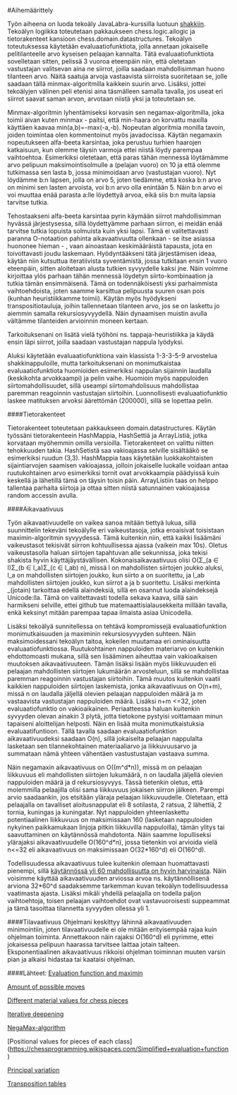 #Aihemäärittely

Työn aiheena on luoda tekoäly JavaLabra-kurssilla luotuun [shakkiin](https://github.com/salsam/Samin-shakki). Tekoälyn logiikka toteutetaan pakkaukseen chess.logic.ailogic ja tietorakenteet kansioon chess.domain.datastructures. Tekoälyn toteutuksessa käytetään evaluaatiofunktiota, jolla annetaan jokaiselle pelitilanteelle arvo kyseisen pelaajan kannalta. Tätä evaluaatiofunktiota sovelletaan sitten, pelissä 3 vuoroa eteenpäin niin, että oletetaan vastustajan valitsevan aina ne siirrot, joilla saadaan mahdollisimman huono tilanteen arvo. Näitä saatuja arvoja vastaavista siirroista suoritetaan se, jolle saadaan tällä minmax-algoritmilla kaikkein suurin arvo. Lisäksi, jottei tekoälyjen välinen peli etenisi aina täsmälleen samalla tavalla, jos useat eri siirrot saavat saman arvon, arvotaan niistä yksi ja toteutetaan se.

Minmax-algoritmin lyhentämiseksi korvasin sen negamax-algoritmilla, joka toimii aivan kuten minmax - paitsi, että min-haara on korvattu maxilla käyttäen kaavaa min(a,b)=-max(-a,-b). Nopeutan algoritmia monilla tavoin, joiden toimintaa olen kommentoinut myös javadocissa. Käytän negamaxin nopeutukseen alfa-beeta karsintaa, joka perustuu turhien haarojen katkaisuun, kun olemme täysin varmoja ettei niistä löydy parempaa vaihtoehtoa. Esimerkiksi oletetaan, että paras tähän mennessä löytämämme arvo pelipuun maksimointisolmulle a (pelajan vuoro) on 10 ja että olemme tutkimassa sen lasta b, jossa minimoidaan arvo (vastustajan vuoro). Nyt löydämme b:n lapsen, jolla on arvo 5, joten tiedämme, että koska b:n arvo on minimi sen lasten arvoista, voi b:n arvo olla enintään 5. Näin b:n arvo ei voi muuttaa enää parasta a:lle löydettyä arvoa, eikä siis b:n muita lapsia tarvitse tutkia.

Tehostaakseni alfa-beeta karsintaa pyrin käymään siirrot mahdollisimman hyvässä järjestysessa, sillä löydettyämme parhaan siirron, ei meidän enää tarvitse tutkia lopuista solmuista kuin yksi lapsi. Tämä ei valitettavasti paranna O-notaation pahinta aikavaativuutta ollenkaan - se itse asiassa huononee hieman - , vaan ainoastaan keskimääräistä tapausta, jota en toivottavasti joudu laskemaan. Hyödyntääkseni tätä järjestämisen ideaa, käytän niin kutsuttua iteratiivista syventämistä, jossa tutkitaan ensin 1 vuoro eteenpäin, sitten aloitetaan alusta tutkien syvyydelle kaksi jne. Näin voimme kirjoittaa ylös parhaan tähän mennessä löydetyn siirto-kombinaation ja tutkia tämän ensimmäisenä. Tämä on todennäköisesti yksi parhaimmista vaihtoehdoista, joten saamme karsittua pelipuusta suuren osan pois (kunhan heuristiikkamme toimii). Käytän myös hyödykseni transpositiotauluja, joihin tallennetaan tilanteen arvo, jos se on laskettu jo aiemmin samalla rekursiosyvyydellä. Näin dynaamisen muistin avulla vältämme tilanteiden arvioinnin moneen kertaan.

Tarkoituksenani on lisätä vielä työhöni ns. tappaja-heuristiikka ja käydä ensin läpi siirrot, joilla saadaan vastustajan nappula lyödyksi.

Aluksi käytetään evaluaatiofunktiona vain klassista 1-3-3-5-9 arvostelua shakkinappuloille, mutta tarkoituksenani on monimutkaistaa evaluaatiofunktiota huomioiden esimerkiksi nappulan sijainnin laudalla (keskikohta arvokkaampi) ja pelin vaihe. Huomioin myös nappuloiden siirtomahdollisuudet, sillä useampi siirtomahdolisuus mahdollistaa paremman reagoinnin vastustajan siirtoihin. Luonnollisesti evaluaatiofunktio laskee matituksen arvoksi äärettömän (200000), sillä se lopettaa pelin.

####Tietorakenteet

Tietorakenteet toteutetaan pakkaukseen domain.datastructures. Käytän työssäni tietorakenteein HashMappia, HashSettiä ja ArrayListiä, jotka korvataan myöhemmin omilla versioilla. Tietorakenteet on valittu niitten tehokkuuden takia. HashSetistä saa vakioajassa selville sisältääkö se esimerkiksi ruudun (3,3). HashMappia taas käytetään luokkakohtaisten sijaintiarvojen saamisen vakioajassa, jolloin jokaiselle luokalle voidaan antaa ruutukohtainen arvo esimerkiksi tornit ovat arvokkaampia päädyissä kuin keskellä ja lähetillä tämä on täysin toisin päin. ArrayListiin taas on helppo tallentaa parhaita siirtoja ja ottaa sitten niistä satunnainen vakioajassa random accessin avulla.

####Aikavaativuus

Työn aikavaativuudelle on vaikea sanoa mitään tiettyä lukua, sillä suunnittelin tekeväni tekoälylle eri vaikeustasoja, jotka eroaisivat toisistaan maximin-algoritmin syvyydessä. Tämä kuitenkin niin, että kaikki lisäämäni vaikeustasot tekisivät siirron kohtuullisessa ajassa (vaikein max 10s). Oletus vaikeustasolla haluan siirtojen tapahtuvan alle sekunnissa, joka tekisi shakista hyvin käyttäjäystävällisen. Kokonaisaikavaativuus olisi O(Σ\_(a ∈ l)Σ\_(b ∈ l\_a)Σ\_(c ∈ l\_ab) n), missä l on mahdollisten siirtojen joukko aluksi, l\_a on mahdollisten siirtojen joukko, kun siirto a on suoritettu, ja l\_ab mahdollisten siirtojen joukko, kun siirrot a ja b suoritettu. Lisäksi merkinta \_(jotain) tarkoittaa edellä alaindeksiä, sillä en osannut luoda alaindeksejä Unicode:lla. Tämä on valitettavasti todella sekava kaava, sillä sain harmikseni selville, ettei github tue matemaattisialausekkeita millään tavalla, enkä keksinyt mitään parempaa tapaa ilmaista asiaa Unicodella. 

Lisäksi tekoälyä sunnitellessa on tehtävä kompromissejä evaluaatiofunktion monimutkaisuuden ja maximinin rekursiosyvyyden suhteen. Näin maksimoidessani tekoälyn taitoa, kokeilen muutamaa eri ominaisuutta evaluaatiofunktiossa. Ruutukohtainen  nappuloiden materiarvo on kuitenkin ehdottomoasti mukana, sillä sen lisääminen aiheuttaa vain vakioaikaisen muutoksen aikavaativuuteen. Tämän lisäksi lisään myös liikkuvuuden eli pelaajan mahdollisten siirtojen lukumäärän arvosteluun, sillä se mahdollistaa paremman reagoinnin vastustajan siirtoihin. Tämä muutos kuitenkin vaatii kaikkien nappuloiden siirtojen laskemista, jonka aikavaativuus on O(n+m), missä n on laudalla jäljellä olevien pelaajan nappuloiden määrä ja m vastaavista vastustajan nappuloiden määrä. Lisäksi n+m <=32, joten evaluaatiofunktio on vakioaikainen. Periaatteessa haluan kuitenkin syvyyden olevan ainakin 3 plytä, jotta tietokone pystyisi voittamaan minun tapaiseni aloittelijan helposti. Näin en lisää muita monimutkaistuksia evaluaatifuntioon. Tällä tavalla saadaan evaluaatiofunktion aikavaativuudeksi saadaan O(n), sillä jokaiselta pelaajan nappulalta lasketaan sen tilannekohtainen materiaaliarvo ja liikkuvuusarvo ja summataan nämä yhteen vähentäen vastustustajan vastaava summa.

Näin negamaxin aikavaativuus on O((m^d\*n)), missä m on pelaajan liikkuvuus eli mahdollisten siirtojen lukumäärä, n on laudalla jäljellä olevien nappuloiden määrä ja d rekursiosyvyys. Tässä tietenkin oletus, että molemmilla pelaajilla olisi sama liikkuvuus jokaisen siirron jälkeen. Parempi arvio saadaankin, jos etsitään yläraja pelaajan liikkuvuudelle. Oletetaan, että pelaajalla on tavalliset aloitusnappulat eli 8 sotilasta, 2 ratsua, 2 lähettiä, 2 tornia, kuningas ja kuningatar. Nyt nappuloiden yhteenlaskettu potentiaalinen liikkuvuus on maksimissaan 160 (lasketaan nappuloiden nykyinen paikkamukaan linjoja pitkin liikkuvilla nappuloilla), tämän ylitys tai saavuttaminen on käytännössä mahdotonta. Näin saamme lopulliseksi ylärajaksi aikavaativuudelle O(160^d\*n), jossa tietenkin voi arvioida vielä n<=32 eli aikavaativuus on maksimissaan O(32\*160^d) eli O(160^d). 

Todellisuudessa aikavaativuus tulee kuitenkin olemaan huomattavasti pienempi, sillä [käytännössä yli 60 mahdollisuutta on hyvin harvinaista](https://www.chess.com/chessopedia/view/mathematics-and-chess). Näin voisimme käyttää aikavaativuuden arviossa arvoa ns. käytännöllisenä arviona 32\*60^d saadaksemme tarkemman kuvan tekoälyn todellisuudessa vaatimasta ajasta. Lisäksi mikäli yhdellä pelaajalla on todella paljon vaihtoehtoja, toisen pelaajan vaihtoehdot ovat vastavuoroisesti suppeammat ja tämä tasoittaa tilannetta syvyyden ollessa yli 1.

####Tilavaativuus
Ohjelmani keskittyy lähinnä aikavaativuuden minimointiin, joten tilavaativuudelle ei ole mitään erityisempää rajaa kuin ohjelman toiminta. Annettakoon näin rajaksi O(160^d) eli pyrimme, ettei jokaisessa pelipuun haarassa tarvitsee laittaa jotain talteen. Eksponentiaalinen aikavaativuus rikkoisi ohjelman toiminnan muuten varsin pian ja alkaisi hidastaa tai kaataisi ohjelman.

####Lähteet:
[Evaluation function and maximin](https://chessprogramming.wikispaces.com/Evaluation)

[Amount of possible moves](https://www.chess.com/chessopedia/view/mathematics-and-chess)

[Different material values for chess pieces](https://en.wikipedia.org/wiki/Chess_piece_relative_value)

[Iterative deepening](https://en.wikipedia.org/wiki/Iterative_deepening_depth-first_search)

[NegaMax-algorithm](https://en.wikipedia.org/wiki/Negamax)

[Positional values for pieces of each class] (https://chessprogramming.wikispaces.com/Simplified+evaluation+function)

[Principal variation](https://chessprogramming.wikispaces.com/Principal+variation?responseToken=9eebfa4cd8351cf79afdf2a772da9d99)

[Transposition tables](https://en.wikipedia.org/wiki/Transposition_table)
